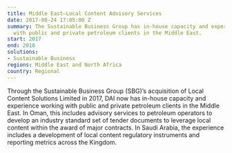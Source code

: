 ```yaml
---
title: Middle East—Local Content Advisory Services
date: 2017-08-24 17:05:00 Z
summary: The Sustainable Business Group has in-house capacity and experience working
  with public and private petroleum clients in the Middle East.
start: 2017
end: 2018
solutions:
- Sustainable Business
regions: Middle East and North Africa
country: Regional
---
```


Through the Sustainable Business Group (SBG)’s acquisition of Local Content Solutions Limited in 2017, DAI now has in-house capacity and experience working with public and private petroleum clients in the Middle East. In Oman, this includes advisory services to petroleum operators to develop an industry standard set of tender documents to leverage local content within the award of major contracts. In Saudi Arabia, the experience includes a development of local content regulatory instruments and reporting metrics across the Kingdom.